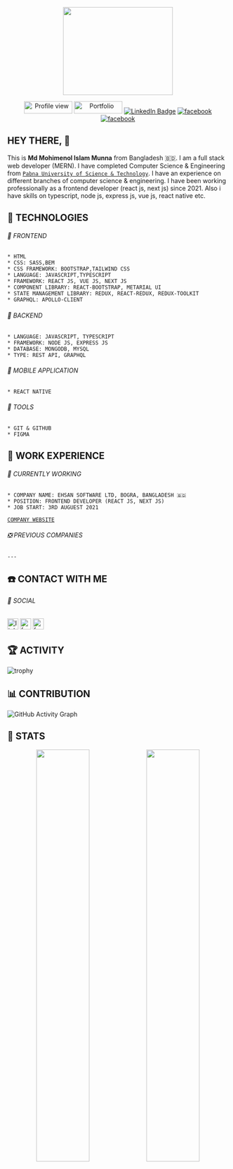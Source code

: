 
<p align="center"><img src="https://user-images.githubusercontent.com/60900771/174942929-c00baf97-6031-4dab-8dfb-2483de87b1d5.png" width="250" height="200"/></p>


<p align="center">
  <img src="https://gpvc.arturio.dev/Mohimenol-Islam-Munna" alt="Profile view" height="28" width="110">
  <a id="linkedn-link" target="_blank" href="#"><img src="https://img.shields.io/badge/Portfolio-%F0%9F%94%97%20-%234D1A7F" alt="Portfolio" height="28" width="110"></a>
<a id="linkedn-link" target="_blank" href="https://www.linkedin.com/in/mohimenol-munna-a54167132/"><img src="https://img.shields.io/badge/LinkedIn-blue?style=for-the-badge&logo=linkedin&logoColor=white" alt="LinkedIn Badge"></a>
  <a id="facebook-link" target="_blank" href="https://www.facebook.com/mohimenol.munna"><img src='https://img.shields.io/badge/Facebook-1877F2?style=for-the-badge&logo=facebook&logoColor=white' alt='facebook'></a>
  <a id="twitter-link" target="_blank" href="https://www.facebook.com/mohimenol.munna"><img src='https://img.shields.io/badge/Twitter-1DA1F2?style=for-the-badge&logo=twitter&logoColor=white' alt='facebook'></a>
</p>

## HEY THERE, :wave: 

This is <b>Md Mohimenol Islam Munna</b> from Bangladesh 🇧🇩. I am a full stack web developer (MERN). I have completed Computer Science & Engineering from [`Pabna University of Science & Technology`](https://www.pust.ac.bd/). I have an experience on different branches of computer science & engineering. I have been working professionally as a frontend developer (react js, next js) since 2021. Also i have skills on typescript, node js, express js, vue js, react native etc.</br>

##
## :wrench: TECHNOLOGIES

  ###### :radio_button: FRONTEND
  
    * HTML 
    * CSS: SASS,BEM
    * CSS FRAMEWORK: BOOTSTRAP,TAILWIND CSS
    * LANGUAGE: JAVASCRIPT,TYPESCRIPT
    * FRAMEWORK: REACT JS, VUE JS, NEXT JS
    * COMPONENT LIBRARY: REACT-BOOTSTRAP, METARIAL UI
    * STATE MANAGEMENT LIBRARY: REDUX, REACT-REDUX, REDUX-TOOLKIT
    * GRAPHQL: APOLLO-CLIENT
    

  ###### :radio_button: BACKEND
  
    * LANGUAGE: JAVASCRIPT, TYPESCRIPT
    * FRAMEWORK: NODE JS, EXPRESS JS
    * DATABASE: MONGODB, MYSQL 
    * TYPE: REST API, GRAPHQL
    
    
  ###### :radio_button: MOBILE APPLICATION
  
    * REACT NATIVE
    
    
  ###### :radio_button: TOOLS
  
    * GIT & GITHUB
    * FIGMA 
    
    
## :briefcase: WORK EXPERIENCE

  ###### :running: CURRENTLY WORKING
  
    * COMPANY NAME: EHSAN SOFTWARE LTD, BOGRA, BANGLADESH 🇧🇩
    * POSITION: FRONTEND DEVELOPER (REACT JS, NEXT JS)
    * JOB START: 3RD AUGUEST 2021
    
   [`COMPANY WEBSITE`](https://ehsansoftware.com/)
   
 ###### :negative_squared_cross_mark: PREVIOUS COMPANIES
 
    ---
    


## :phone: CONTACT WITH ME

<!-- ##### PORTFOLIO  -->

###### 🔗 SOCIAL

[<img src='https://cdn.jsdelivr.net/npm/simple-icons@3.0.1/icons/linkedin.svg' alt='linkedin' height='25'>](https://www.linkedin.com/in/mohimenol-munna-a54167132/)
[<img src='https://cdn.jsdelivr.net/npm/simple-icons@3.0.1/icons/facebook.svg' alt='facebook' height='25'>](https://www.facebook.com/mohimenol.munna) 
[<img src='https://cdn.jsdelivr.net/npm/simple-icons@3.0.1/icons/twitter.svg' alt='facebook' height='25'>](https://www.facebook.com/mohimenol.munna) 


## :trophy: ACTIVITY 

![trophy](https://github-profile-trophy.vercel.app/?username=Mohimenol-Islam-Munna&count_private=true&theme=algolia&column=8&margin-w=30)


## :bar_chart: CONTRIBUTION 

![GitHub Activity Graph](https://activity-graph.herokuapp.com/graph?username=Mohimenol-Islam-Munna&count_private=true&theme=react-dark&background=ff0000&line=8a2be2)  


## :white_flower: STATS

<p align="center">
<img src="https://github-readme-stats.vercel.app/api?username=Mohimenol-Islam-Munna&layout=compact&show_icons=true&count_private=true&theme=dark&background=000000" width="49%"/>
  <img src="https://github-readme-streak-stats.herokuapp.com/?user=Mohimenol-Islam-Munna&theme=dark&background=000000" width="49%"/>
</p>

